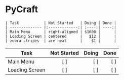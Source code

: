 # PyCraft


    | Task           | Not Started   | Doing | Done |
    | -------------- |:-------------:| :----:| ----:|
    | Main Menu      | right-aligned | $1600 |      |
    | Loading Screen | centered      |   $12 |      |
    | zebra stripes  | are neat      |    $1 |      |

| Task           |  Not Started  | Doing | Done |
| -------------- | :-----------: | ----: | ---: |
| Main Menu      | [ ]      |  [ ]  | [ ]  |
| Loading Screen |   [ ]    |  [ ]  | [ ]  |
